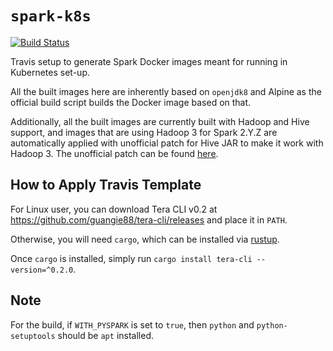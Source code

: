 # `spark-k8s`

[![Build Status](https://travis-ci.org/guangie88/spark-k8s.svg?branch=master)](https://travis-ci.org/guangie88/spark-k8s)

Travis setup to generate Spark Docker images meant for running in Kubernetes
set-up.

All the built images here are inherently based on `openjdk8` and Alpine as the
official build script builds the Docker image based on that.

Additionally, all the built images are currently built with Hadoop and Hive
support, and images that are using Hadoop 3 for Spark 2.Y.Z are automatically
applied with unofficial patch for Hive JAR to make it work with Hadoop 3. The
unofficial patch can be found
[here](https://github.com/guangie88/hive-exec-jar).

## How to Apply Travis Template

For Linux user, you can download Tera CLI v0.2 at
<https://github.com/guangie88/tera-cli/releases> and place it in `PATH`.

Otherwise, you will need `cargo`, which can be installed via
[rustup](https://rustup.rs/).

Once `cargo` is installed, simply run `cargo install tera-cli --version=^0.2.0`.

## Note

For the build, if `WITH_PYSPARK` is set to `true`, then `python` and
`python-setuptools` should be `apt` installed.
